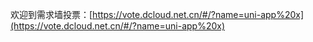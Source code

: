 欢迎到需求墙投票：[https://vote.dcloud.net.cn/#/?name=uni-app%20x](https://vote.dcloud.net.cn/#/?name=uni-app%20x)
